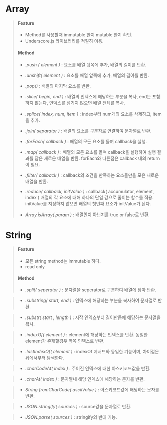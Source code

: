 # Array

> #### Feature
>
> - Method를 사용할때 immutable 한지 mutable 한지 확인.
> - Underscore.js 라이브러리를 적절히 이용.
>
> 
>
> #### Method 
>
> - *.push ( element )*  :  요소를 배열 뒷쪽에 추가, 배열의 길이를 반환.
>
> - *.unshift( element )*  :  요소를 배열 앞쪽에 추가, 배열의 길이를 반환.
>
> - *.pop()*  :  배열의 마지막 요소를 반환.
>
> - *.slice( begin, end )*  :  배열의 인덱스에 해당하는 부분을 복사, end는 포함하지 않는다, 인덱스를 넘기지 않으면 배열 전체를 복사.
>
> - *.splice( index, num, item )*  :  index부터 num개의 요소를 삭제하고, item을 추가.
>
> - *.join( separator )*  :  배열의 요소를 구분자로 연결하여 문자열로 반환.
>
> - *.forEach( callback )*  :  배열의 모든 요소를 돌며 callback을 실행.
>
> - *.map( callback )*  :  배열의 모든 요소를 돌며 callback을 실행하여 실행 결과를 담은 새로운 배열을 반환. forEach와 다른점은 callback 내의 return 이 필요.
>
> - *.filter( callback )*  :  callback의 조건을 만족하는 요소들만을 모은 새로운 배열을 반환.
>
> - *.reduce( callback, initValue )*  :  callback( accumulator, element, index ) 배열의 각 요소에 대해 하나의 단일 값으로 줄이는 함수를 적용. initValue를 지정하지 않으면 배열의 첫번째 요소가 initValue가 된다.
>
> - *Array.isArray( param )*  :  배열인지 아닌지를 true or false로 반환.
>
>   



# String

> #### Feature
>
> - 모든 string method는 immutable 하다.
> - read only
>
> 
>
> #### Method
>
> - *.split( seperator )*  :  문자열을 seperator로 구분하여 배열에 담아 반환.

> - *.substring( start, end )*  :  인덱스에 해당하는 부분을 복사하여 문자열로 반환.

> - *.substr( start , length )*  :  시작 인덱스부터 길이만큼에 해당하는 문자열을 복사.

> - *.indexOf( element )*  :  element에 해당하는 인덱스를 반환. 동일한 element가 존재할경우 앞쪽 인덱스르 반환.

> - *.lastIndexOf( element )*  :  indexOf 메서드와 동일한 기능이며, 차이점은 뒤에서부터 탐색한다.

> - *.charCodeAt( index )*  :  주어진 인덱스에 대한 아스키코드값을 반환.

> - *.charAt( index )*  :  문자열내 해당 인덱스에 해당하는 문자를 반환.

> - *String.fromCharCode( asciiValue )*  :  아스키코드값에 해당하는 문자를 반환.

> - *JSON.stringify( sources )*  :  source값을 문자열로 반환.

> - *JSON.parse( sources )*  :  stringify의 반대 기능.
>
> 
